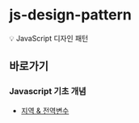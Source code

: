 # js-design-pattern
💡 JavaScript 디자인 패턴

## 바로가기
### Javascript 기초 개념
 - [지역 & 전역변수](https://github.com/leegeunhyeok/js-design-pattern/blob/master/basic/0_global_local.md)
